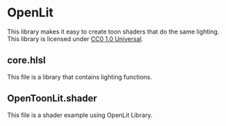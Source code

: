 # OpenLit
This library makes it easy to create toon shaders that do the same lighting. This library is licensed under [CC0 1.0 Universal](https://creativecommons.org/publicdomain/zero/1.0/).

## core.hlsl
This file is a library that contains lighting functions.

## OpenToonLit.shader
This file is a shader example using OpenLit Library.